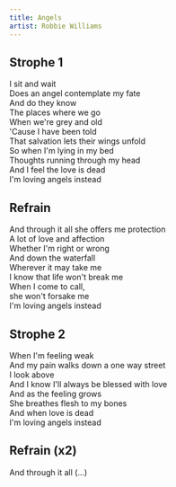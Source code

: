 ```yaml
---
title: Angels
artist: Robbie Williams
---
```

## Strophe 1

I sit and wait  
Does an angel contemplate my fate  
And do they know  
The places where we go  
When we're grey and old  
'Cause I have been told  
That salvation lets their wings unfold  
So when I'm lying in my bed  
Thoughts running through my head  
And I feel the love is dead  
I'm loving angels instead  

## Refrain  

And through it all she offers me protection  
A lot of love and affection  
Whether I'm right or wrong  
And down the waterfall  
Wherever it may take me  
I know that life won't break me  
When I come to call,  
she won't forsake me  
I'm loving angels instead  

## Strophe 2

When I'm feeling weak  
And my pain walks down a one way street  
I look above  
And I know I'll always be blessed with love  
And as the feeling grows  
She breathes flesh to my bones  
And when love is dead  
I'm loving angels instead  

## Refrain (x2) 

And through it all (...)  

